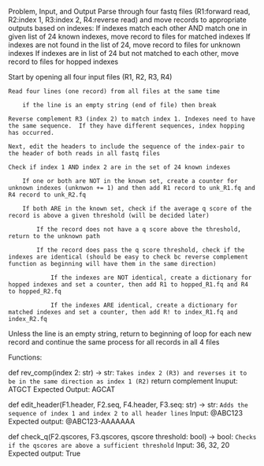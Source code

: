Problem, Input, and Output
Parse through four fastq files (R1:forward read, R2:index 1, R3:index 2, R4:reverse read) and move records to appropriate outputs based on indexes:
    If indexes match each other AND match one in given list of 24 known indexes, move record to files for matched indexes
    If indexes are not found in the list of 24, move record to files for unknown indexes
    If indexes are in list of 24 but not matched to each other, move record to files for hopped indexes

Start by opening all four input files (R1, R2, R3, R4)
    
    Read four lines (one record) from all files at the same time

        if the line is an empty string (end of file) then break

    Reverse complement R3 (index 2) to match index 1. Indexes need to have the same sequence.  If they have different sequences, index hopping has occurred.

    Next, edit the headers to include the sequence of the index-pair to the header of both reads in all fastq files

    Check if index 1 AND index 2 are in the set of 24 known indexes

        If one or both are NOT in the known set, create a counter for unknown indexes (unknwon += 1) and then add R1 record to unk_R1.fq and R4 record to unk_R2.fq

        If both ARE in the known set, check if the average q score of the record is above a given threshold (will be decided later)

            If the record does not have a q score above the threshold, return to the unknown path

            If the record does pass the q score threshold, check if the indexes are identical (should be easy to check bc reverse complement function as beginning will have them in the same direction)

                If the indexes are NOT identical, create a dictionary for hopped indexes and set a counter, then add R1 to hopped_R1.fq and R4 to hopped_R2.fq

                If the indexes ARE identical, create a dictionary for matched indexes and set a counter, then add R! to index_R1.fq and index_R2.fq

Unless the line is an empty string, return to beginning of loop for each new record and continue the same process for all records in all 4 files

Functions:

def rev_comp(index 2: str) -> str:
    ```Takes index 2 (R3) and reverses it to be in the same direction as index 1 (R2)```
    return complement
Inuput: ATGCT
Expected Output: AGCAT

def edit_header(F1.header, F2.seq, F4.header, F3.seq: str) -> str:
    ```Adds the sequence of index 1 and index 2 to all header lines```
Input: @ABC123
Expected output: @ABC123-AAAAAAA

def check_q(F2.qscores, F3.qscores, qscore threshold: bool) -> bool:
    ```Checks if the qscores are above a sufficient threshold```
Input: 36, 32, 20
Expected output: True
